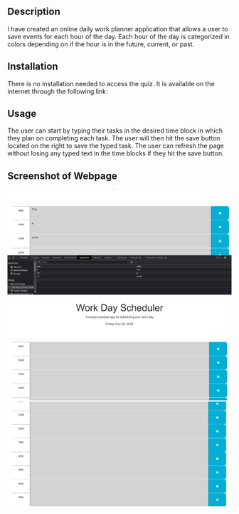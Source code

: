 ## Description 

I have created an online daily work planner application that allows a user to save events for each hour of the day. Each hour of the day is categorized in colors depending on if the hour is in the future, current, or past. 

## Installation

There is no installation needed to access the quiz. It is available on the internet through the following link: 

## Usage

The user can start by typing their tasks in the desired time block in which they plan on completing each task. The user will then hit the save button located on the right to save the typed task. The user can refresh the page without losing any typed text in the time blocks if they hit the save button. 

## Screenshot of Webpage 

![alt text](./images/local%20storage%20saved%20.png)
![alt text](./images/schedule%20screenshot%20.png)
![alt text](./images/second%20half%20of%20schedule%20.png)